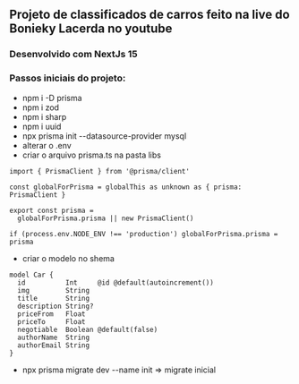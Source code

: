 ## Projeto de classificados de carros feito na live do Bonieky Lacerda no youtube

### Desenvolvido com NextJs 15

### Passos iniciais do projeto:
- npm i -D prisma
- npm i zod
- npm i sharp
- npm i uuid
- npx prisma init --datasource-provider mysql
- alterar o .env
- criar o arquivo prisma.ts na pasta libs
```
import { PrismaClient } from '@prisma/client'

const globalForPrisma = globalThis as unknown as { prisma: PrismaClient }

export const prisma =
  globalForPrisma.prisma || new PrismaClient()

if (process.env.NODE_ENV !== 'production') globalForPrisma.prisma = prisma
```
- criar o modelo no shema
```
model Car {
  id          Int     @id @default(autoincrement())
  img         String
  title       String
  description String?
  priceFrom   Float
  priceTo     Float
  negotiable  Boolean @default(false)
  authorName  String
  authorEmail String
}
```
- npx prisma migrate dev --name init => migrate inicial

